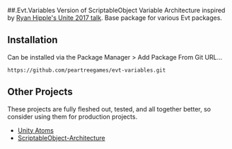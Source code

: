 ##.Evt.Variables
Version of ScriptableObject Variable Architecture inspired by [Ryan Hipple's Unite 2017 talk](https://www.youtube.com/watch?v=raQ3iHhE_Kk). Base package for various Evt packages.

## Installation
Can be installed via the Package Manager > Add Package From Git URL...

`https://github.com/peartreegames/evt-variables.git`

## Other Projects
These projects are fully fleshed out, tested, and all together better, so consider using them for production projects.
 - [Unity Atoms](https://github.com/unity-atoms/unity-atoms)
 - [ScriptableObject-Architecture](https://github.com/DanielEverland/ScriptableObject-Architecture)
